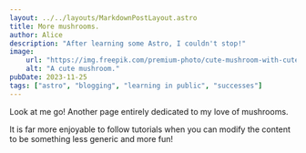 ```yaml
---
layout: ../../layouts/MarkdownPostLayout.astro
title: More mushrooms.
author: Alice
description: "After learning some Astro, I couldn't stop!"
image:
    url: "https://img.freepik.com/premium-photo/cute-mushroom-with-cute-face_900101-26538.jpg"
    alt: "A cute mushroom."
pubDate: 2023-11-25
tags: ["astro", "blogging", "learning in public", "successes"]
---
```

Look at me go! Another page entirely dedicated to my love of mushrooms.

It is far more enjoyable to follow tutorials when you can modify the content to be something less generic and more fun!